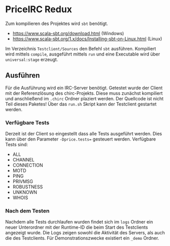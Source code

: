 # PriceIRC Redux
Zum kompilieren des Projektes wird ```sbt``` benötigt.
- https://www.scala-sbt.org/download.html (Windows)
- https://www.scala-sbt.org/1.x/docs/Installing-sbt-on-Linux.html (Linux)

Im Verzeichnis ```Testclient/Sources``` den Befehl ``sbt`` ausführen.
Kompiliert wird mittels ``compile``, ausgeführt mittels ``run`` und eine Executable wird über ``universal:stage`` erzeugt.

## Ausführen
Für die Ausführung wird ein IRC-Server benötigt. Getestet wurde der Client mit der Referenzlösung des chirc-Projekts. Diese muss zunächst kompiliert und anschließend im ``.chirc`` Ordner plaziert werden.
Der Quellcode ist nicht Teil dieses Paketes!
Über das ``run.sh`` Skript kann der Testclient gestartet werden.

### Verfügbare Tests
Derzeit ist der Client so eingestellt dass alle Tests ausgeführt werden. Dies kann über den Parameter ``-Dprice.tests=`` gesteuert werden. Verfügbare Tests sind:
- ALL
- CHANNEL
- CONNECTION
- MOTD
- PING
- PRIVMSG
- ROBUSTNESS
- UNKNOWN
- WHOIS

### Nach dem Testen
Nachdem alle Tests durchlaufen wurden findet sich im ``logs`` Ordner ein neuer Unterordner mit der Runtime-ID die beim Start des Testclients angezeigt wurde. Die Logs zeigen sowohl die Aktivität des Servers, als auch die des Testclients. Für Demonstrationszwecke existiert ein ``_demo`` Ordner.